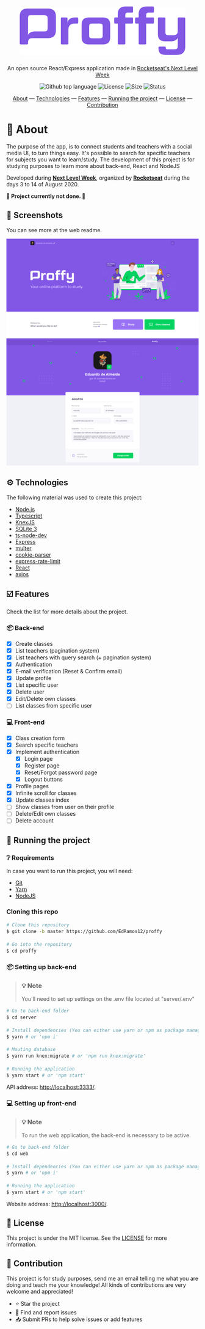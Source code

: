 


<h1 align="center">
  <img src="https://raw.githubusercontent.com/EdRamos12/proffy/master/img/logo.png" width="auto" alt="Proffy" />
</h1>

<p align="center">An open source React/Express application made in <a href="https://github.com/fireship-io/223-electron-screen-recorder">Rocketseat's Next Level Week</a></p>


<p align="center">
  <img alt="Github top language" src="https://img.shields.io/github/languages/top/edramos12/Proffy">
  
  <img alt="License" src="https://img.shields.io/github/license/edramos12/Proffy">
  
  <img alt="Size" src="https://img.shields.io/github/languages/code-size/edramos12/proffy">
   
  <img alt="Status" src="https://img.shields.io/badge/repo%20status-WIP-yellow">
</p>

<p align="center">
 <a href="#about">About</a> — 
 <a href="#-technologies">Technologies</a> — 
 <a href="#-features">Features</a> — 
 <a href="#-running-the-project">Running the project</a> —  
 <a href="#-license">License</a> — 
 <a href="#-contribution">Contribution</a>
</p>

# 📖 About

The purpose of the app, is to connect students and teachers with a social media UI, to turn things easy. It's possible to search for specific teachers for subjects you want to learn/study. The development of this project is for studying purposes to learn more about back-end, React and NodeJS

Developed during **[Next Level Week](https://nextlevelweek.com/)**, organized by **[Rocketseat](https://github.com/Rocketseat)** during the days 3 to 14 of August 2020.

**🚧 Project currently not done. 🚧**

## 📸 Screenshots

You can see more at the web readme.

<img src="https://raw.githubusercontent.com/EdRamos12/proffy/master/img/screenshots/screenshot_1.png" width="auto" alt="Screenshots" />
<img src="https://raw.githubusercontent.com/EdRamos12/proffy/master/img/screenshots/screenshot_2.png" width="auto" alt="Screenshots" />

## ⚙️ Technologies

The following material was used to create this project:

- [Node.js](https://nodejs.org/en/)
- [Typescript](https://www.typescriptlang.org/)
- [KnexJS](http://knexjs.org/)
- [SQLite 3](https://www.npmjs.com/package/sqlite3)
- [ts-node-dev](https://github.com/whitecolor/ts-node-dev)
- [Express](https://expressjs.com/)
- [multer](https://github.com/expressjs/multer)
- [cookie-parser](https://github.com/expressjs/cookie-parse)
- [express-rate-limit](https://github.com/nfriedly/express-rate-limit)
- [React](https://reactjs.org/)
- [axios](https://github.com/axios/axios)

## ☑️ Features

Check the list for more details about the project.

### 📦 Back-end

- [x] Create classes
- [x] List teachers (pagination system)
- [x] List teachers with query search (+ pagination system)
- [x] Authentication
- [x] E-mail verification (Reset & Confirm email)
- [x] Update profile
- [x] List specific user
- [x] Delete user
- [x] Edit/Delete own classes
- [ ] List classes from specific user 

### 💻 Front-end

- [x] Class creation form
- [x] Search specific teachers
- [x] Implement authentication
	- [x] Login page
	- [x] Register page
	- [x] Reset/Forgot password page
	- [x] Logout buttons
- [x] Profile pages
- [x] Infinite scroll for classes
- [x] Update classes index
- [ ] Show classes from user on their profile
- [ ] Delete/Edit own classes
- [ ] Delete account

## 🚀 Running the project

### ❔ Requirements

In case you want to run this project, you will need:
- [Git](https://git-scm.com/) 
- [Yarn](https://classic.yarnpkg.com/lang/en/)
- [NodeJS](https://nodejs.org/en/) 

### Cloning this repo

```bash
# Clone this repository
$ git clone -b master https://github.com/EdRamos12/proffy

# Go into the repository
$ cd proffy
```

### 📦 Setting up back-end

<blockquote> 
	<h3>💡 Note</h3>
	You'll need to set up settings on the .env file located at "server/.env"
</blockquote>

```bash
# Go to back-end folder
$ cd server

# Install dependencies (You can either use yarn or npm as package manager)
$ yarn # or 'npm i'

# Mouting database
$ yarn run knex:migrate # or 'npm run knex:migrate'

# Running the application
$ yarn start # or 'npm start'
```
API address: [http://localhost:3333/](http://localhost:3333/).

### 💻 Setting up front-end

<blockquote> 
	<h3>💡 Note</h3>
	To run the web application, the back-end is necessary to be active.
</blockquote>

```bash
# Go to back-end folder
$ cd web

# Install dependencies (You can either use yarn or npm as package manager)
$ yarn # or 'npm i'

# Running the application
$ yarn start # or 'npm start'
```
Website address: [http://localhost:3000/](http://localhost:3000/).

## 📜 License

This project is under the MIT license. See the [LICENSE](https://github.com/EdRamos12/proffy/blob/master/LICENSE) for more information.

## 🤝 Contribution

This project is for study purposes, send me an email telling me what you are doing and teach me your knowledge!
All kinds of contributions are very welcome and appreciated!

- ⭐️ Star the project
- 🐛 Find and report issues
- 📥 Submit PRs to help solve issues or add features
